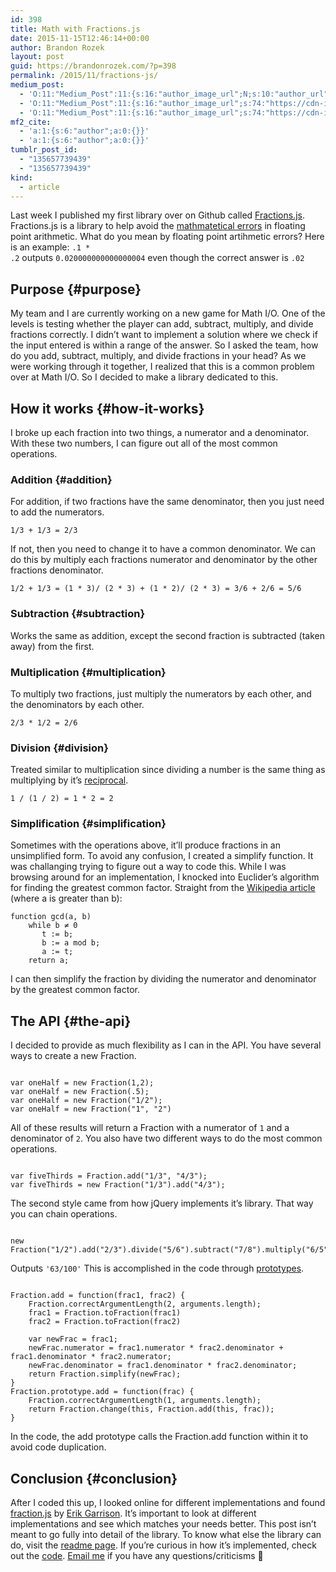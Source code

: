 ```yaml
---
id: 398
title: Math with Fractions.js
date: 2015-11-15T12:46:14+00:00
author: Brandon Rozek
layout: post
guid: https://brandonrozek.com/?p=398
permalink: /2015/11/fractions-js/
medium_post:
  - 'O:11:"Medium_Post":11:{s:16:"author_image_url";N;s:10:"author_url";N;s:11:"byline_name";N;s:12:"byline_email";N;s:10:"cross_link";N;s:2:"id";N;s:21:"follower_notification";N;s:7:"license";N;s:14:"publication_id";N;s:6:"status";N;s:3:"url";N;}'
  - 'O:11:"Medium_Post":11:{s:16:"author_image_url";s:74:"https://cdn-images-1.medium.com/fit/c/200/200/1*dmbNkD5D-u45r44go_cf0g.png";s:10:"author_url";s:32:"https://medium.com/@brandonrozek";s:11:"byline_name";N;s:12:"byline_email";N;s:10:"cross_link";s:2:"no";s:2:"id";s:12:"dd3b15d9d3c9";s:21:"follower_notification";s:2:"no";s:7:"license";s:19:"all-rights-reserved";s:14:"publication_id";s:2:"-1";s:6:"status";s:6:"public";s:3:"url";s:68:"https://medium.com/@brandonrozek/math-with-fractions-js-dd3b15d9d3c9";}'
  - 'O:11:"Medium_Post":11:{s:16:"author_image_url";s:74:"https://cdn-images-1.medium.com/fit/c/200/200/1*dmbNkD5D-u45r44go_cf0g.png";s:10:"author_url";s:32:"https://medium.com/@brandonrozek";s:11:"byline_name";N;s:12:"byline_email";N;s:10:"cross_link";s:2:"no";s:2:"id";s:12:"dd3b15d9d3c9";s:21:"follower_notification";s:2:"no";s:7:"license";s:19:"all-rights-reserved";s:14:"publication_id";s:2:"-1";s:6:"status";s:6:"public";s:3:"url";s:68:"https://medium.com/@brandonrozek/math-with-fractions-js-dd3b15d9d3c9";}'
mf2_cite:
  - 'a:1:{s:6:"author";a:0:{}}'
  - 'a:1:{s:6:"author";a:0:{}}'
tumblr_post_id:
  - "135657739439"
  - "135657739439"
kind:
  - article
---
```

Last week I published my first library over on Github called [Fractions.js](https://github.com/brandonrozek/Fractions.js). Fractions.js is a library to help avoid the [mathmatetical errors](http://floating-point-gui.de/) in floating point arithmetic. What do you mean by floating point artihmetic errors? Here is an example: <code class="language-javascript">.1 * .2</code> outputs <code class="language-javascript">0.020000000000000004</code> even though the correct answer is <code class="language-javascript">.02</code>

<!--more-->

## <a href="#purpose" name="purpose"></a>Purpose {#purpose}

My team and I are currently working on a new game for Math I/O. One of the levels is testing whether the player can add, subtract, multiply, and divide fractions correctly. I didn’t want to implement a solution where we check if the input entered is within a range of the answer. So I asked the team, how do you add, subtract, multiply, and divide fractions in your head? As we were working through it together, I realized that this is a common problem over at Math I/O. So I decided to make a library dedicated to this.

## <a href="#how-it-works" name="how-it-works"></a>How it works {#how-it-works}

I broke up each fraction into two things, a numerator and a denominator. With these two numbers, I can figure out all of the most common operations.

### <a href="#addition" name="addition"></a>Addition {#addition}

For addition, if two fractions have the same denominator, then you just need to add the numerators.

    1/3 + 1/3 = 2/3
    

If not, then you need to change it to have a common denominator. We can do this by multiply each fractions numerator and denominator by the other fractions denominator.

    1/2 + 1/3 = (1 * 3)/ (2 * 3) + (1 * 2)/ (2 * 3) = 3/6 + 2/6 = 5/6
    

### <a href="#subtraction" name="subtraction"></a>Subtraction {#subtraction}

Works the same as addition, except the second fraction is subtracted (taken away) from the first.

### <a href="#multiplication" name="multiplication"></a>Multiplication {#multiplication}

To multiply two fractions, just multiply the numerators by each other, and the denominators by each other.

    2/3 * 1/2 = 2/6
    

### <a href="#division" name="division"></a>Division {#division}

Treated similar to multiplication since dividing a number is the same thing as multiplying by it’s [reciprocal](https://www.mathsisfun.com/reciprocal.html).

    1 / (1 / 2) = 1 * 2 = 2
    

### <a href="#simplification" name="simplification"></a>Simplification {#simplification}

Sometimes with the operations above, it’ll produce fractions in an unsimplified form. To avoid any confusion, I created a simplify function. It was challanging trying to figure out a way to code this. While I was browsing around for an implementation, I knocked into Euclider’s algorithm for finding the greatest common factor. Straight from the [Wikipedia article](https://en.wikipedia.org/wiki/Euclidean_algorithm) (where a is greater than b):

    
    function gcd(a, b)
        while b ≠ 0
           t := b;
           b := a mod b;
           a := t;
        return a;
    

I can then simplify the fraction by dividing the numerator and denominator by the greatest common factor.

## <a href="#the-api" name="the-api"></a>The API {#the-api}

I decided to provide as much flexibility as I can in the API. You have several ways to create a new Fraction.

<pre><code class="language-javascript">
var oneHalf = new Fraction(1,2);
var oneHalf = new Fraction(.5);
var oneHalf = new Fraction("1/2");
var oneHalf = new Fraction("1", "2")
</code></pre>

All of these results will return a Fraction with a numerator of <code class="language-javascript">1</code> and a denominator of <code class="language-javascript">2</code>. You also have two different ways to do the most common operations.

<pre><code class="language-javascript">
var fiveThirds = Fraction.add("1/3", "4/3");
var fiveThirds = new Fraction("1/3").add("4/3");
</code></pre>

The second style came from how jQuery implements it’s library. That way you can chain operations.

<pre><code class="language-javascript">
new Fraction("1/2").add("2/3").divide("5/6").subtract("7/8").multiply("6/5").toString()
</code></pre>

Outputs <code class="language-javascript">'63/100'</code> This is accomplished in the code through [prototypes](http://javascriptissexy.com/javascript-prototype-in-plain-detailed-language/).

<pre><code class="language-javascript">
Fraction.add = function(frac1, frac2) {
    Fraction.correctArgumentLength(2, arguments.length);
    frac1 = Fraction.toFraction(frac1)
    frac2 = Fraction.toFraction(frac2)

    var newFrac = frac1;
    newFrac.numerator = frac1.numerator * frac2.denominator + frac1.denominator * frac2.numerator;
    newFrac.denominator = frac1.denominator * frac2.denominator;
    return Fraction.simplify(newFrac);
}
Fraction.prototype.add = function(frac) {
    Fraction.correctArgumentLength(1, arguments.length);
    return Fraction.change(this, Fraction.add(this, frac));
}
</code></pre>

In the code, the add prototype calls the Fraction.add function within it to avoid code duplication.

## <a href="#conclusion" name="conclusion"></a>Conclusion {#conclusion}

After I coded this up, I looked online for different implementations and found [fraction.js](https://github.com/ekg/fraction.js) by [Erik Garrison](http://hypervolu.me/~erik/). It’s important to look at different implementations and see which matches your needs better. This post isn’t meant to go fully into detail of the library. To know what else the library can do, visit the [readme page](https://github.com/brandonrozek/Fractions.js/blob/master/README.md). If you’re curious in how it’s implemented, check out the [code](https://github.com/brandonrozek/Fractions.js/blob/master/Fraction.js). [Email me](mailto:hello@brandonrozek.com) if you have any questions/criticisms 🙂